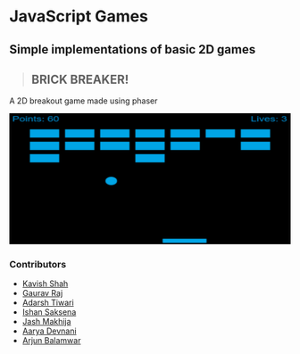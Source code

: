 # JavaScript Games

## Simple implementations of basic 2D games

> ## BRICK BREAKER!

A 2D breakout game made using phaser

<p align="center">
 <img width=600px src="./public/images/brickBreaker.png" alt="Brick Breaker">
</p>

### Contributors

- [Kavish Shah](https://github.com/KavishShah09)
- [Gaurav Raj](https://github.com/gauravraj0510)
- [Adarsh Tiwari](https://github.com/Adarsh1011)
- [Ishan Saksena](https://github.com/ishansaksena7)
- [Jash Makhija](https://github.com/jash6)
- [Aarya Devnani](https://github.com/AaryaDevnani)
- [Arjun Balamwar](https://github.com/ArjunBalamwar)
